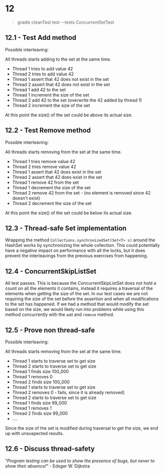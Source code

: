 # 12

> gradle cleanTest test --tests ConcurrentSetTest

## 12.1 - Test Add method

Possible interleaving:

All threads starts adding to the set at the same time.

- Thread 1 tries to add value 42
- Thread 2 tries to add value 42
- Thread 1 assert that 42 does not exist in the set
- Thread 2 assert that 42 does not exist in the set
- Thread 1 add 42 to the set
- Thread 1 increment the size of the set
- Thread 2 add 42 to the set (overwrite the 42 added by thread 1)
- Thread 2 increment the size of the set

At this point the size() of the set could be above its actual size.

## 12.2 - Test Remove method

Possible interleaving:

All threads starts removing from the set at the same time.

- Thread 1 tries remove value 42
- Thread 2 tries remove value 42
- Thread 1 assert that 42 does exist in the set
- Thread 2 assert that 42 does exist in the set
- Thread 1 remove 42 from the set
- Thread 1 decrement the size of the set
- Thread 2 remove 42 from the set - (no element is removed since 42 doesn't exist)
- Thread 2 decrement the size of the set

At this point the size() of the set could be below its actual size.

## 12.3 - Thread-safe Set implementation

Wrapping the method `Collections.synchronizedSet(Set<T> s)` around the HashSet works by synchronizing the whole collection. This could potentially have a negative impact on performance with all the locks, but it does prevent the interleavings from the previous exercises from happening.

## 12.4 - ConcurrentSkipListSet

All test passes. This is because the ConcurrentSkipListSet does not hold a count on all the elements it contains, instead it requires a traversal of the elements when getting the size of the set. In our test cases we are not requiring the size of the set before the assertion and when all modifications to the set has happened. If we had a method that would modify the set based on the size, we would likely run into problems while using this method concurrently with the `add` and `remove` method.

## 12.5 - Prove non thread-safe

Possible interleaving:

All threads starts removing from the set at the same time.

- Thread 1 starts to traverse set to get size
- Thread 2 starts to traverse set to get size
- Thread 1 finds size 100_000
- Thread 1 removes 0
- Thread 2 finds size 100_000
- Thread 1 starts to traverse set to get size
- Thread 2 removes 0 - fails, since it is already removed)
- Thread 2 starts to traverse set to get size
- Thread 1 finds size 99_000
- Thread 1 removes 1
- Thread 2 finds size 99_000
- ....

Since the size of the set is modified during traversal to get the size, we end up with unsuspected results.

## 12.6 - Discuss thread-safety

“_Program testing can be used to show the presence of bugs, but never to show their absence!_” - Edsger W. Dijkstra
